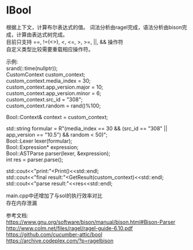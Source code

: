 # IBool

根据上下文，计算布尔表达式的值。 词法分析由ragel完成，语法分析由bison完成，计算由表达式树完成。  
目前只支持 ==, !=(<>), <, <=, >, >=, ||, && 操作符  
自定义类型比较需要重载相应操作符。  

示例:  
  srand(::time(nullptr));  
  CustomContext custom_context;  
  custom_context.media_index = 30;  
  custom_context.app_version.major = 10;  
  custom_context.app_version.minor = 6;  
  custom_context.src_id = "308";  
  custom_context.random = rand()%100;  

  Bool::Context& context = custom_context;  

  std::string formular = R"(media_index == 30 && (src_id == "308" || app_version == "10.5") && random < 50)";  
  Bool::Lexer lexer(formular);  
  Bool::Expression* expression;  
  Bool::ASTParse parser(lexer, &expression);  
  int res = parser.parse();  
  
  std::cout<<"print:"<<expression->Print()<<std::endl;  
  std::cout<<"final result:"<<expression->GetResult(custom_context)<<std::endl;  
  std::cout<<"parse result:"<<res<<std::endl;  
  
main.cpp中还增加了与sol的执行效率对比  
存在内存泄漏

参考文档:  
https://www.gnu.org/software/bison/manual/bison.html#Bison-Parser  
http://www.colm.net/files/ragel/ragel-guide-6.10.pdf  
https://github.com/cucumber-attic/bool  
https://archive.codeplex.com/?p=ragelbison  
